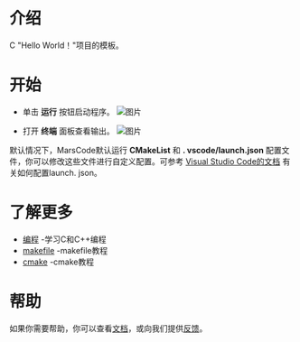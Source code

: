 # 介绍
C "Hello World！"项目的模板。
# 开始
- 单击 **运行** 按钮启动程序。
![图片](https://p9-arcosite.byteimg.com/tos-cn-i-goo7wpa0wc/9ce7a69c77f94c5899d034e1a658f4b0~tplv-goo7wpa0wc-image.image)

- 打开 **终端** 面板查看输出。
![图片](https://p9-arcosite.byteimg.com/tos-cn-i-goo7wpa0wc/27e4229b861a4792930ce648f7047c1a~tplv-goo7wpa0wc-image.image)

默认情况下，MarsCode默认运行 **CMakeList** 和 **. vscode/launch.json** 配置文件，你可以修改这些文件进行自定义配置。可参考 [Visual Studio Code的文档](https://code.visualstudio.com/docs/editor/debugging) 有关如何配置launch. json。
# 了解更多
- [编程](https://www.cprogramming.com/) -学习C和C++编程
- [makefile](https://makefiletutorial.com/) -makefile教程
- [cmake](https://cmake.org/cmake/help/latest/guide/tutorial/) -cmake教程
# 帮助
如果你需要帮助，你可以查看[文档](https://docs.marscode.cn/)，或向我们提供[反馈](https://juejin.cn/pin/club/7359094304150650889?utm_source=doc&utm_medium=marscode)。

